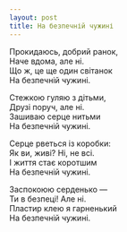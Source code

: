 ```yaml
---
layout: post
title: На безпечній чужині
---
```


Прокидаюсь, добрий ранок,  
Наче вдома, але ні.  
Що ж, це ще один світанок  
На безпечній чужині.  

Стежкою гуляю з дітьми,  
Друзі поруч, але ні.  
Зашиваю серце нитьми  
На безпечній чужині.  

Серце рветься із коробки:  
Як ви, живі? Ні, не всі.  
І життя стає коротшим  
На безпечній чужині.  

Заспокоюю серденько —  
Ти в безпеці! Але ні.  
Пластир клею я гарненький  
На безпечній чужині.  